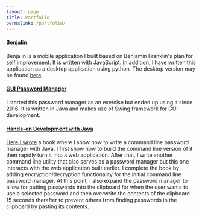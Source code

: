 ```yaml
---
layout: page
title: Portfolio
permalink: /portfolio/
---
```


#### [Benjalin](https://github.com/bibiki/benjalin)

Benjalin is a mobile application I built based on Benjamin Franklin's plan for self improvement. It is written with JavaScript.
In addition, I have written this application as a desktop application using python. The desktop version may be found [here](https://github.com/bibiki/benjalin_py).

#### [GUI Password Manager](https://github.com/bibiki/benjalin-pm)

I started this password manager as an exercise but ended up using it since 2016. It is written in Java and makes use of Swing framework for GUI development.

#### [Hands-on Development with Java](https://github.com/bibiki/benjalin-pm)

[Here I wrote](https://benjalin.gumroad.com/l/fapnd) a book where I show how to write a command line password manager with Java. I first show how to build the command line version of it then rapidly turn it into a web application. After that, I write another command line utility that also serves as a password manager but this one interacts with the web application built earlier. I complete the book by adding encryption/decryption functionality for the initial command line password manager. At this point, I also expand the password manager to allow for putting passwords into the clipboard for when the user wants to use a selected password and then overwrite the contents of the clipboard 15 seconds therafter to prevent others from finding passwords in the clipboard by pasting its contents.
